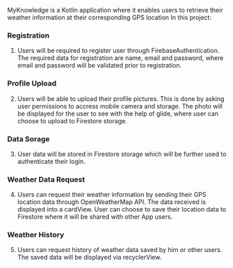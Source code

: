 MyKnowledge is a Kotlin application where it enables users to retrieve their weather information at their corresponding GPS location
In this project:

### Registration

1. Users will be required to register user through FirebaseAuthentication. The required data for registration are name, email 
and password, where email and password will be validated prior to registration.

### Profile Upload

2. Users will be able to upload their profile pictures. This is done by asking user permissions to accress mobile camera and storage.
The photo will be displayed for the user to see with the help of glide, where user can choose to upload to Firestore storage.

### Data Sorage

3. User data will be stored in Firestore storage which will be further used to authenticate their login.

### Weather Data Request

4. Users can request their weather information by sending their GPS location data through OpenWeatherMap API. The data received
 is displayed into a cardView. User can choose to save their location data to Firestore where it will be shared with other App users.
 
### Weather History

5. Users can request history of weather data saved by him or other users. The saved data will be displayed via recyclerView.

